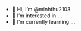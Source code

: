 - 👋 Hi, I’m @minhthu2103
- 👀 I’m interested in ...
- 🌱 I’m currently learning ...


<!---
minhthu2103/minhthu2103 is a ✨ special ✨ repository because its `README.md` (this file) appears on your GitHub profile.
You can click the Preview link to take a look at your changes.
--->
